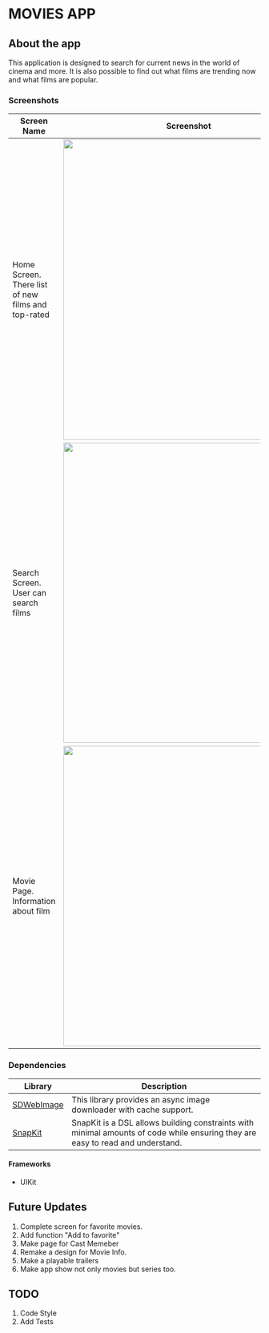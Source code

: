 # MOVIES APP
## About the app
This application is designed to search for current news in the world of cinema and more. It is also possible to find out what films are trending now and what films are popular.
### Screenshots

| Screen Name | Screenshot |
|---|---|
| Home Screen. There list of new films and top-rated | <img src = "https://github.com/sh0n1n/Movies-App/assets/91195065/06c48556-75a4-481a-a9ea-aa5c1904af14" width = "500" height = "600" >  |
| Search Screen. User can search films| <img src = "https://github.com/sh0n1n/Movies-App/assets/91195065/9c42f247-7ad2-41bd-9b3e-2e1259ac28b5" width = "500" height = "600" > |
| Movie Page. Information about film | <img src = "https://github.com/sh0n1n/Movies-App/assets/91195065/5d1dcf6a-9be5-46af-9f44-205d7d3f9211" width = "500" height = "600" > |

### Dependencies
| Library | Description |
|---|---|
|[SDWebImage](https://github.com/SDWebImage/SDWebImage) | This library provides an async image downloader with cache support.|
|[SnapKit](https://github.com/SnapKit/SnapKit) | SnapKit is a DSL allows building constraints with minimal amounts of code while ensuring they are easy to read and understand.|

#### Frameworks
- UIKit

## Future Updates
1. Complete screen for favorite movies.
2. Add function "Add to favorite"
3. Make page for Cast Memeber
4. Remake a design for Movie Info.
5. Make a playable trailers
6. Make app show not only movies but series too.

## TODO
1. Code Style
2. Add Tests



